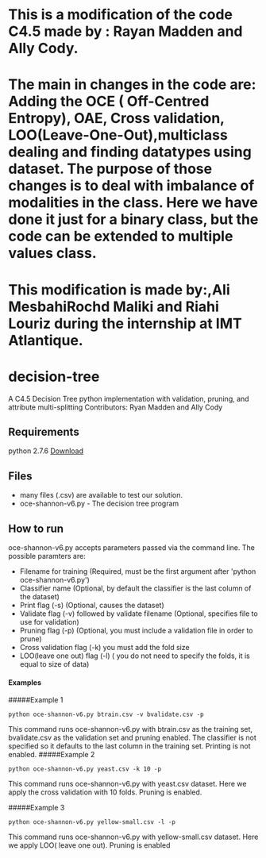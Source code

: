 # This is a modification of the code C4.5 made by : Rayan Madden and Ally Cody.
# The main in changes in the code are: Adding the OCE ( Off-Centred Entropy), OAE, Cross validation, LOO(Leave-One-Out),multiclass dealing and finding datatypes using dataset. The purpose of those changes is to deal with imbalance of modalities in the class. Here we have done it just for a binary class, but the code can be extended to multiple values class.
# This modification is made by:,Ali MesbahiRochd Maliki and Riahi Louriz during the internship at IMT Atlantique.
#
# decision-tree
A C4.5 Decision Tree python implementation with validation, pruning, and attribute multi-splitting
Contributors: Ryan Madden and Ally Cody

## Requirements
python 2.7.6 [Download](https://www.python.org/download/releases/2.7.6/)

## Files
* many files (.csv) are available to test our solution.
* oce-shannon-v6.py - The decision tree program

## How to run
oce-shannon-v6.py accepts parameters passed via the command line. The possible paramters are:
* Filename for training (Required, must be the first argument after 'python oce-shannon-v6.py')
* Classifier name (Optional, by default the classifier is the last column of the dataset)
* Print flag (-s) (Optional, causes the dataset)
* Validate flag (-v) followed by validate filename (Optional, specifies file to use for validation)
* Pruning flag (-p) (Optional, you must include a validation file in order to prune)
* Cross validation flag (-k) you must add the fold size 
* LOO(leave one out) flag (-l) ( you do not need to specify the folds, it is equal to size of data)

#### Examples

#####Example 1
```
python oce-shannon-v6.py btrain.csv -v bvalidate.csv -p 
```
This command runs oce-shannon-v6.py with btrain.csv as the training set, bvalidate.csv as the validation set and pruning enabled. The classifier is not specified so it defaults to the last column in the training set. Printing is not enabled.
#####Example 2
```
python oce-shannon-v6.py yeast.csv -k 10 -p

```

This command runs oce-shannon-v6.py with yeast.csv dataset. Here we apply the cross validation with 10 folds. Pruning is enabled. 

#####Example 3
```
python oce-shannon-v6.py yellow-small.csv -l -p
```
This command runs oce-shannon-v6.py  with yellow-small.csv dataset. Here we apply LOO( leave one out). Pruning is enabled 

